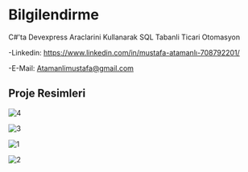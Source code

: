 # Bilgilendirme

C#'ta Devexpress Araclarini Kullanarak SQL Tabanli Ticari Otomasyon

-Linkedin: https://www.linkedin.com/in/mustafa-atamanlı-708792201/

-E-Mail: Atamanlimustafa@gmail.com

## Proje Resimleri

![4](https://user-images.githubusercontent.com/75017753/115377106-fa0b0980-a1d7-11eb-8742-a3ce9dbb0a9b.PNG)

![3](https://user-images.githubusercontent.com/75017753/115377113-fbd4cd00-a1d7-11eb-969d-183848d6b47e.PNG)

![1](https://user-images.githubusercontent.com/75017753/115377125-fecfbd80-a1d7-11eb-8519-7abbc7a1cd9a.PNG)

![2](https://user-images.githubusercontent.com/75017753/115377131-01321780-a1d8-11eb-8c81-6d620c2e74be.PNG)


